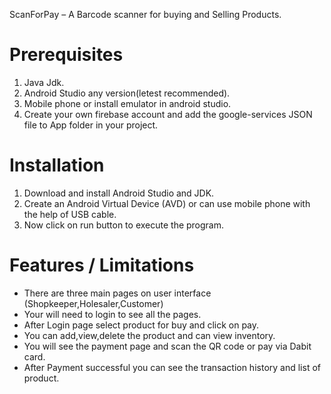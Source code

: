 ScanForPay – A Barcode scanner for buying and Selling Products.


# Prerequisites

1. Java Jdk.
2. Android Studio any version(letest recommended).
3. Mobile phone or install emulator in android studio.
4. Create your own firebase account and add the google-services JSON file to App folder in your project.

# Installation

1. Download and install Android Studio and JDK.
2. Create an Android Virtual Device (AVD) or can use mobile phone with the help of USB cable.
3. Now click on run button to execute the program.

# Features / Limitations

* There are three main pages on user interface (Shopkeeper,Holesaler,Customer)
* Your will need to login to see all the pages.
* After Login page select product for buy and click on pay.
* You can add,view,delete the product and can view inventory.
* You will see the payment page and scan the QR code or pay via Dabit card.
* After Payment successful you can see the transaction history and list of product.

